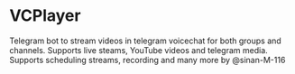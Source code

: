 # VCPlayer
Telegram bot to stream videos in telegram voicechat for both groups and channels. Supports live steams, YouTube videos and telegram media. Supports scheduling streams, recording and many more by @sinan-M-116
